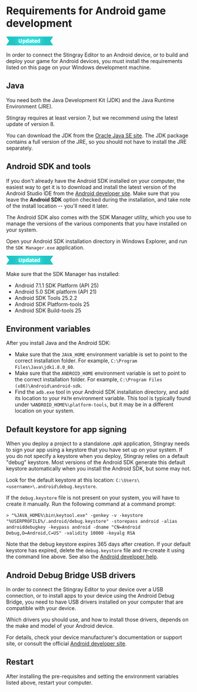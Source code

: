# Requirements for Android game development

![UPDATED](../../images/updated.png)

In order to connect the Stingray Editor to an Android device, or to build and deploy your game for Android devices, you must install the requirements listed on this page on your Windows development machine.

## Java

You need both the Java Development Kit (JDK) and the Java Runtime Environment (JRE).

Stingray requires at least version 7, but we recommend using the latest update of version 8.

You can download the JDK from the [Oracle Java SE site](http://www.oracle.com/technetwork/java/javase/overview/index.html). The JDK package contains a full version of the JRE, so you should not have to install the JRE separately.

## Android SDK and tools

If you don't already have the Android SDK installed on your computer, the easiest way to get it is to download and install the latest version of the Android Studio IDE from the [Android developer site](https://developer.android.com/sdk/index.html#Other). Make sure that you leave the **Android SDK** option checked during the installation, and take note of the install location -- you'll need it later.

The Android SDK also comes with the SDK Manager utility, which you use to manage the versions of the various components that you have installed on your system.

Open your Android SDK installation directory in Windows Explorer, and run the `SDK Manager.exe` application.

![UPDATED](../../images/updated.png)

Make sure that the SDK Manager has installed:

- Android 7.1.1 SDK Platform (API 25)
- Android 5.0 SDK platform (API 21)
- Android SDK Tools 25.2.2
- Android SDK Platform-tools 25
- Android SDK Build-tools 25

<!--
-	`Android SDK Platform-tools`: **Rev. 23.0.1 or higher**
-	`Android SDK Build-tools`: **Rev. 21.0.0 or higher -- see below**

	>	**NOTE:** Install a version of the `Android SDK Build-tools` that is compatible with the version of the Android operating system that you have installed on your target device. For example, Android 6.0 requires at least Rev. 23, Android 5.11 requires at least Rev. 22. For more information on version compatibility, see the [Android SDK build tools release notes](https://developer.android.com/studio/releases/build-tools.html).
-->

## Environment variables

After you install Java and the Android SDK:

-	Make sure that the `JAVA_HOME` environment variable is set to point to the correct installation folder. For example, `C:\Program Files\Java\jdk1.8.0_80`.
-	Make sure that the `ANDROID_HOME` environment variable is set to point to the correct installation folder. For example, `C:\Program Files (x86)\Android\android-sdk`.
-	Find the `adb.exe` tool in your Android SDK installation directory, and add its location to your `PATH` environment variable. This tool is typically found under `%ANDROID_HOME%\platform-tools`, but it may be in a different location on your system.

## Default keystore for app signing

When you deploy a project to a standalone *.apk* application, Stingray needs to sign your app using a keystore that you have set up on your system. If you do not specify a keystore when you deploy, Stingray relies on a default "debug" keystore. Most versions of the Android SDK generate this default keystore automatically when you install the Android SDK, but some may not.

Look for the default keystore at this location: `C:\Users\<username>\.android\debug.keystore`.

If the `debug.keystore` file is not present on your system, you will have to create it manually. Run the following command at a command prompt:

~~~{nohighlight}
> "%JAVA_HOME%\bin\keytool.exe" -genkey -v -keystore "%USERPROFILE%/.android/debug.keystore" -storepass android -alias androiddebugkey -keypass android -dname "CN=Android Debug,O=Android,C=US" -validity 10000 -keyalg RSA
~~~

Note that the debug keystore expires 365 days after creation. If your default keystore has expired, delete the `debug.keystore` file and re-create it using the command line above. See also the [Android developer help](http://developer.android.com/tools/publishing/app-signing.html).

## Android Debug Bridge USB drivers

In order to connect the Stingray Editor to your device over a USB connection, or to install apps to your device using the Android Debug Bridge, you need to have USB drivers installed on your computer that are compatible with your device.

Which drivers you should use, and how to install those drivers, depends on the make and model of your Android device.

For details, check your device manufacturer's documentation or support site, or consult the official [Android developer site](http://developer.android.com/tools/extras/oem-usb.html).

## Restart

After installing the pre-requisites and setting the environment variables listed above, restart your computer.
